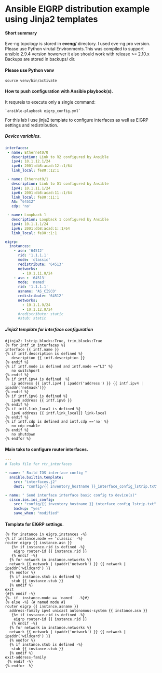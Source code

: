 # Ansible EIGRP distribution example using Jinja2 templates

#### Short summary
Eve-ng topology is stored in **eveng/** directory. I used eve-ng pro version. Please use Python virutal Environments.This was compiled to support ansible 2.9.4 version howerver it also should work with release >= 2.10.x 
Backups are stored in backups/ dir.

#### Please use Python venv
`source venv/bin/activate`

#### How to push configuration with Ansible playbook(s). 


It requreis to execute only a single command:

    `ansible-playbook eigrp_config.yml`

For this lab I use jinja2 template to configure interfaces as well as EIGRP settings and redistribution.

##### Device variables.

```yaml
interfaces:
 - name: Ethernet0/0
   description: Link to R2 configured by Ansible
   ipv4: 10.1.12.1/24
   ipv6: 2001:db8:acad:12::1/64
   link_local: fe80::12:1

 - name: Ethernet0/1
   description: Link to D1 configured by Ansible
   ipv4: 10.1.11.1/24
   ipv6: 2001:db8:acad:11::1/64
   link_local: fe80::11:1
   AS: "64512"
   cdp: 'no'

 - name: Loopback 1
   description: Loopback 1 configured by Ansible
   ipv4: 10.1.1.1/24
   ipv6: 2001:db8:acad:1::1/64
   link_local: fe80::1:1

eigrp:
  instances:
    - asn: '64512'
      rid: '1.1.1.1' 
      mode: 'classic'
      redistribute: '64513'
      networks:
        - 10.1.11.0/24
    - asn : '64513'
      mode: 'named'
      rid: '1.1.1.1' 
      asname: 'AS_CISCO'
      redistribute: '64512'
      networks:
        - 10.1.1.0/24
        - 10.1.12.0/24
      #redistribute: static
      #stub: static

```


##### Jinja2 template for interface configuration

```jinja2
#jinja2: lstrip_blocks:True, trim_blocks:True
{% for intf in interfaces %}
interface {{ intf.name }}
{% if intf.description is defined %}
   description {{ intf.description }} 
{% endif %}
{% if intf.mode is defined and intf.mode =="L3" %}
   no switchport
{% endif %}
{% if intf.ipv4 is defined  %}
   ip address {{ intf.ipv4 | ipaddr('address') }} {{ intf.ipv4 | ipaddr('netmask')}}
{% endif %}
{% if intf.ipv6 is defined %}
   ipv6 address {{ intf.ipv6 }}
{% endif %}
{% if intf.link_local is defined %}
   ipv6 address {{ intf.link_local}} link-local
{% endif %}
{% if intf.cdp is defined and intf.cdp =='no' %}
   no cdp enable
{% endif %}
   no shutdown
{% endfor %}
```
#### Main taks to configure router interfaces.
``` yaml
---
# Tasks file for rtr_interfaces

- name: " Build IOS interface config "
  ansible.builtin.template:
    src: "interfaces.j2"
    dest: "config/{{ inventory_hostname }}_interface_config_lstrip.txt"

- name: " Send interface interface basic config to device(s)"
  cisco.ios.ios_config:
    src: "config/{{ inventory_hostname }}_interface_config_lstrip.txt"
    backup: "yes"
    save_when: "modified"
```

#### Template for EIGRP settings.

``` jinja2
{% for instance in eigrp.instances -%}
{% if instance.mode == 'classic' -%}
router eigrp {{ instance.asn }}
   {%+ if instance.rid is defined -%} 
    eigrp router-id {{ instance.rid }}
   {% endif -%}
  {% for network in instance.networks %}
  network {{ network | ipaddr('network') }} {{ network | ipaddr('wildcard') }}
  {% endfor %}
  {% if instance.stub is defined %}
   stub {{ instance.stub }}
  {% endif %}
exit
{#{% endif -%}
{%- if  instance.mode == 'named'  -%}#}
{% else -%} {# named mode #}
router eigrp {{ instance.asname }}
  address-family ipv4 unicast autonomous-system {{ instance.asn }}
   {%+ if instance.rid is defined -%} 
    eigrp router-id {{ instance.rid }}
   {% endif -%}
  {% for network in instance.networks %}
  network {{ network | ipaddr('network') }} {{ network | ipaddr('wildcard') }}
  {% endfor %}
  {% if instance.stub is defined -%} 
   stub {{ instance.stub }}
  {% endif %}
exit-address-family
 {% endif -%}
{% endfor -%}
```
